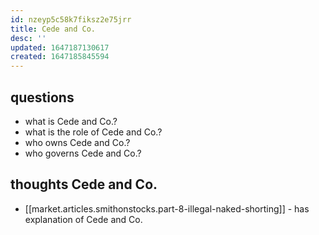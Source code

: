 ```yaml
---
id: nzeyp5c58k7fiksz2e75jrr
title: Cede and Co.
desc: ''
updated: 1647187130617
created: 1647185845594
---
```


## questions
- what is Cede and Co.?
- what is the role of Cede and Co.?
- who owns Cede and Co.?
- who governs Cede and Co.?


## thoughts Cede and Co.
- [[market.articles.smithonstocks.part-8-illegal-naked-shorting]] - has explanation of Cede and Co.